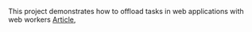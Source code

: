 This project demonstrates how to offload tasks in web applications with web workers [Article](https://medium.com/@codersauthority/),
